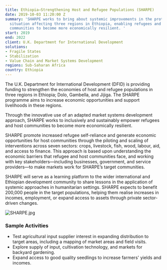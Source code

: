```yaml
---
title: Ethiopia—Strengthening Host and Refugee Populations (SHARPE)
date: 2019-10-03 11:20:00 Z
summary: 'SHARPE works to bring about systemic improvements in the protracted refugee
  situation affecting three regions in Ethiopia, enabling refugees and their host
  communities to become more economically resilient. '
start: 2019
end: 2022
client: U.K. Department for International Development
solutions:
- Fragile States
- Stabilization
- Value Chain and Market Systems Development
regions: Sub-Saharan Africa
country: Ethiopia
---
```


The U.K. Department for International Development (DFID) is providing funding to strengthen the economies of host and refugee populations in three regions in Ethiopia; Dolo, Gambella, and Jijiga. The SHARPE programme aims to increase economic opportunities and support livelihoods in these regions.

Through the innovative use of an adapted market systems development approach, SHARPE works to inclusively and sustainably empower refugees and host communities to become more economically resilient.

SHARPE promote increased refugee self-reliance and generate economic opportunities for host communities through the piloting and scaling of interventions across seven sectors: crops, livestock, fish, wood, labour, aid, and access to finance. This approach is based upon understanding the economic barriers that refugee and host communities face, and working with key stakeholders—including businesses, government, and service providers—to make markets work for SHARPE’s target communities. 

SHARPE will serve as a learning platform to the wider international and Ethiopian development community to share lessons in the application of systemic approaches in humanitarian settings. SHARPE expects to benefit 200,000 people in the target populations, helping them realise increases in incomes, employment, or expand access to assets through private sector-driven changes. 

![SHARPE.jpg](/uploads/SHARPE.jpg)

### Sample Activities

* Test agricultural input supplier interest in expanding distribution to target areas, including a mapping of market areas and field visits. 
* Explore supply of input, cultivation technology, and markets for backyard gardening.
* Expand access to good quality seedlings to increase farmers' yields and incomes. 